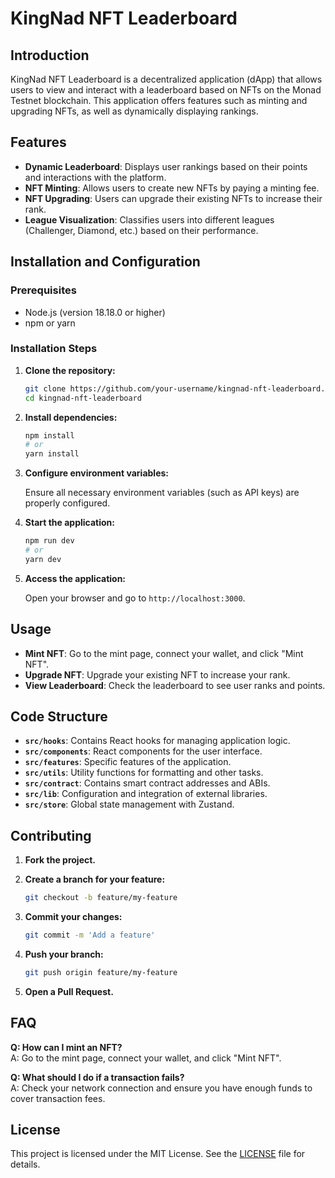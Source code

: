 
# KingNad NFT Leaderboard

## Introduction

KingNad NFT Leaderboard is a decentralized application (dApp) that allows users to view and interact with a leaderboard based on NFTs on the Monad Testnet blockchain. This application offers features such as minting and upgrading NFTs, as well as dynamically displaying rankings.

## Features

- **Dynamic Leaderboard**: Displays user rankings based on their points and interactions with the platform.
- **NFT Minting**: Allows users to create new NFTs by paying a minting fee.
- **NFT Upgrading**: Users can upgrade their existing NFTs to increase their rank.
- **League Visualization**: Classifies users into different leagues (Challenger, Diamond, etc.) based on their performance.

## Installation and Configuration

### Prerequisites

- Node.js (version 18.18.0 or higher)
- npm or yarn

### Installation Steps

1. **Clone the repository:**

   ```bash
   git clone https://github.com/your-username/kingnad-nft-leaderboard.git
   cd kingnad-nft-leaderboard
   ```

2. **Install dependencies:**

   ```bash
   npm install
   # or
   yarn install
   ```

3. **Configure environment variables:**

   Ensure all necessary environment variables (such as API keys) are properly configured.

4. **Start the application:**

   ```bash
   npm run dev
   # or
   yarn dev
   ```

5. **Access the application:**

   Open your browser and go to `http://localhost:3000`.

## Usage

- **Mint NFT**: Go to the mint page, connect your wallet, and click "Mint NFT".
- **Upgrade NFT**: Upgrade your existing NFT to increase your rank.
- **View Leaderboard**: Check the leaderboard to see user ranks and points.

## Code Structure

- **`src/hooks`**: Contains React hooks for managing application logic.
- **`src/components`**: React components for the user interface.
- **`src/features`**: Specific features of the application.
- **`src/utils`**: Utility functions for formatting and other tasks.
- **`src/contract`**: Contains smart contract addresses and ABIs.
- **`src/lib`**: Configuration and integration of external libraries.
- **`src/store`**: Global state management with Zustand.

## Contributing

1. **Fork the project.**
2. **Create a branch for your feature:**

   ```bash
   git checkout -b feature/my-feature
   ```

3. **Commit your changes:**

   ```bash
   git commit -m 'Add a feature'
   ```

4. **Push your branch:**

   ```bash
   git push origin feature/my-feature
   ```

5. **Open a Pull Request.**

## FAQ

**Q: How can I mint an NFT?**  
A: Go to the mint page, connect your wallet, and click "Mint NFT".

**Q: What should I do if a transaction fails?**  
A: Check your network connection and ensure you have enough funds to cover transaction fees.

## License

This project is licensed under the MIT License. See the [LICENSE](LICENSE) file for details.
